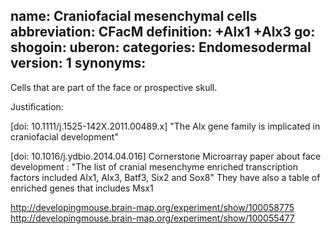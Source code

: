 name: Craniofacial mesenchymal cells
abbreviation: CFacM
definition: +Alx1 +Alx3
go:
shogoin: 
uberon:
categories: Endomesodermal
version: 1
synonyms:
---

Cells that are part of the face or prospective skull.

Justification:

[doi: 10.1111/j.1525-142X.2011.00489.x] "The Alx gene family is implicated in craniofacial development" 

[doi: 10.1016/j.ydbio.2014.04.016] Cornerstone Microarray paper about face development :  "The list of cranial mesenchyme enriched transcription factors included Alx1, Alx3, Batf3, Six2 and Sox8" They have also a table of enriched genes that includes Msx1

http://developingmouse.brain-map.org/experiment/show/100058775
http://developingmouse.brain-map.org/experiment/show/100055477
